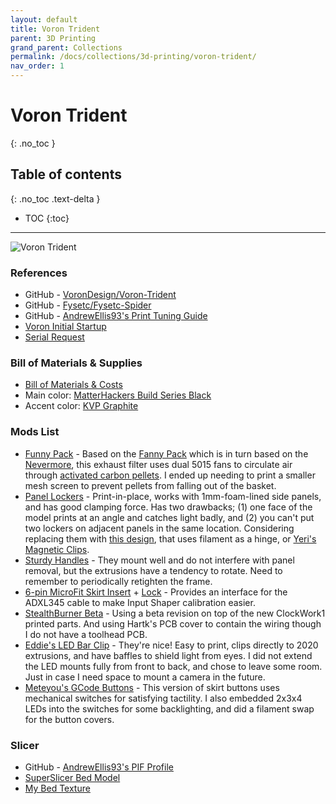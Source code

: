 ```yaml
---
layout: default
title: Voron Trident
parent: 3D Printing
grand_parent: Collections
permalink: /docs/collections/3d-printing/voron-trident/
nav_order: 1
---
```


# Voron Trident
{: .no_toc }

## Table of contents
{: .no_toc .text-delta }

- TOC
{:toc}

---

![Voron Trident](../../../../assets/images/voron-trident.jpg)

### References
*   GitHub - [VoronDesign/Voron-Trident](https://github.com/VoronDesign/Voron-Trident)
*   GitHub - [Fysetc/Fysetc-Spider](https://github.com/FYSETC/FYSETC-SPIDER)
*   GitHub - [AndrewEllis93's Print Tuning Guide](https://github.com/AndrewEllis93/Print-Tuning-Guide)
*   [Voron Initial Startup](https://docs.vorondesign.com/build/startup/)
*   [Serial Request](https://www.reddit.com/r/voroncorexy/comments/sdhsjg/voron_trident_300mm_serial_request_le0n2959/)

### Bill of Materials & Supplies
*   [Bill of Materials & Costs](https://docs.google.com/spreadsheets/d/19nlv9ndFdrLKIFwBDWHhvT5E2p-6kONis_83c0GkSzI/edit?usp=sharing)
*   Main color: [MatterHackers Build Series Black](https://www.matterhackers.com/store/l/175mm-abs-filament-black-1-kg/sk/MWVCRU99)
*   Accent color: [KVP Graphite](https://www.villageplastics.com/product/abs/)

### Mods List
*   [Funny Pack](https://github.com/thiagolocatelli/Voron/tree/master/Mods/funny_pack) - Based on the [Fanny Pack](https://github.com/oab1/VoronMods/tree/main/v2.2%20Recirculating%20Filter) which is in turn based on the [Nevermore](https://github.com/nevermore3d), this exhaust filter uses dual 5015 fans to circulate air through [activated carbon pellets](https://envirosupply.net/products/4mm-pellet-virgin-coal-activated-carbon-charcoal-for-vapor-filtration-1-lb-bag). I ended up needing to print a smaller mesh screen to prevent pellets from falling out of the basket.
*   [Panel Lockers](https://github.com/v6cl/My-Voron2.4-Customs/tree/main/Panel_Locker) - Print-in-place, works with 1mm-foam-lined side panels, and has good clamping force. Has two drawbacks; (1) one face of the model prints at an angle and catches light badly, and (2) you can't put two lockers on adjacent panels in the same location. Considering replacing them with [this design](https://github.com/VoronDesign/VoronUsers/tree/master/printer_mods/richardjm/snap-latch-2020), that uses filament as a hinge, or [Yeri's Magnetic Clips](https://github.com/Yeriwyn/VoronUsers/tree/V1-and-V2-panels/printer_mods/yeri/V1_V2_Trident_Magnetic_Panels/STL/Trident/300).
*   [Sturdy Handles](https://github.com/VoronDesign/VoronUsers/tree/master/printer_mods/jeoje/Sturdy_Handles) - They mount well and do not interfere with panel removal, but the extrusions have a tendency to rotate. Need to remember to periodically retighten the frame.
*   [6-pin MicroFit Skirt Insert](https://github.com/VoronDesign/VoronUsers/tree/master/printer_mods/StvPtrsn/Parts_Jigs_and_Mods/Parts) + [Lock](https://github.com/VoronDesign/VoronUsers/tree/master/printer_mods/Jon/adxl345_skirt_keystone/STL) - Provides an interface for the ADXL345 cable to make Input Shaper calibration easier.
*   [StealthBurner Beta](https://github.com/VoronDesign/Voron-Afterburner/tree/sb-beta/STLs/Stealthburner) - Using a beta revision on top of the new ClockWork1 printed parts. And using Hartk's PCB cover to contain the wiring though I do not have a toolhead PCB.
*   [Eddie's LED Bar Clip](https://github.com/VoronDesign/VoronUsers/tree/master/printer_mods/eddie/LED_Bar_Clip) - They're nice! Easy to print, clips directly to 2020 extrusions, and have baffles to shield light from eyes. I did not extend the LED mounts fully from front to back, and chose to leave some room. Just in case I need space to mount a camera in the future.
*   [Meteyou's GCode Buttons](https://github.com/VoronDesign/VoronUsers/tree/master/legacy_printers/printer_mods/meteyou/gcode_buttons) - This version of skirt buttons uses mechanical switches for satisfying tactility. I also embedded 2x3x4 LEDs into the switches for some backlighting, and did a filament swap for the button covers.

### Slicer
*   GitHub - [AndrewEllis93's PIF Profile](https://github.com/AndrewEllis93/Ellis-PIF-Profile)
*   [SuperSlicer Bed Model](https://github.com/hartk1213/MISC/tree/main/Voron%20Mods/SuperSlicer)
*   [My Bed Texture](../../../../assets/images/superslicer-bed-plain.png)

